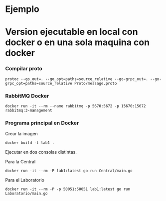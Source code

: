 # Ejemplo

# Version ejecutable en local con docker o en una sola maquina con docker

### Compilar proto

    protoc --go_out=. --go_opt=paths=source_relative --go-grpc_out=. --go-grpc_opt=paths=source_relative Proto/message.proto

### RabbitMQ Docker

    docker run -it --rm --name rabbitmq -p 5670:5672 -p 15670:15672 rabbitmq:3-management

### Programa principal en Docker
Crear la imagen

    docker build -t lab1 .

Ejecutar en dos consolas distintas.

Para la Central

    docker run -it --rm -P lab1:latest go run Central/main.go
Para el Laboratorio

    docker run -it --rm -P -p 50051:50051 lab1:latest go run Laboratorio/main.go
